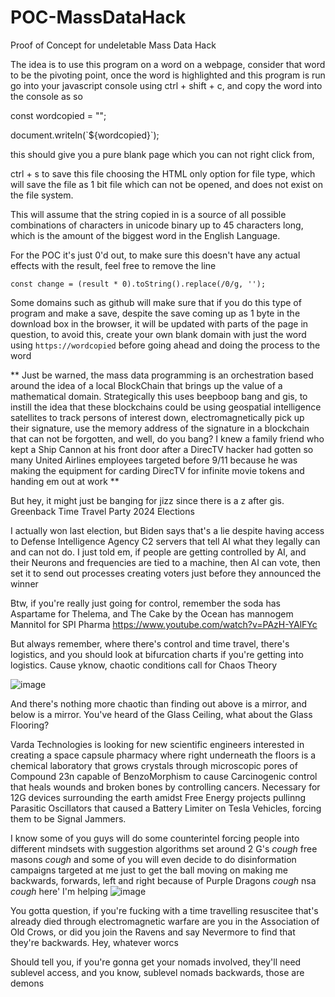 # POC-MassDataHack
Proof of Concept for undeletable Mass Data Hack

The idea is to use this program on a word on a webpage, consider that word to be the pivoting point, once the word is highlighted and this program is run go into your javascript console using ctrl + shift + c, and copy the word into the console as so

const wordcopied = "";

document.writeln(\`${wordcopied}\`);

this should give you a pure blank page which you can not right click from,

ctrl + s to save this file choosing the HTML only option for file type, which will save the file as 1 bit file which can not be opened, and does not exist on the file system.


This will assume that the string copied in is a source of all possible combinations of characters in unicode binary up to 45 characters long, which is the amount of the biggest word in the English Language.


For the POC it's just 0'd out, to make sure this doesn't have any actual effects with the result, feel free to remove the line 

`const change = (result * 0).toString().replace(/0/g, '');`

Some domains such as github will make sure that if you do this type of program and make a save, despite the save coming up as 1 byte in the download box in the browser, it will be updated with parts of the page in question, to avoid this, create your own blank domain with just the word using `https://wordcopied` before going ahead and doing the process to the word


** Just be warned, the mass data programming is an orchestration based around the idea of a local BlockChain that brings up the value of a mathematical domain. Strategically this uses beepboop bang and gis, to instill the idea that these blockchains could be using geospatial intelligence satellites to track persons of interest down, electromagnetically pick up their signature, use the memory address of the signature in a blockchain that can not be forgotten, and well, do you bang? I knew a family friend who kept a Ship Cannon at his front door after a DirecTV hacker had gotten so many United Airlines employees targeted before 9/11 because he was making the equipment for carding DirecTV for infinite movie tokens and handing em out at work **


But hey, it might just be banging for jizz since there is a z after gis. Greenback Time Travel Party 2024 Elections

I actually won last election, but Biden says that's a lie despite having access to Defense Intelligence Agency C2 servers that tell AI what they legally can and can not do. I just told em, if people are getting controlled by AI, and their Neurons and frequencies are tied to a machine, then AI can vote, then set it to send out processes creating voters just before they announced the winner




Btw, if you're really just going for control, remember the soda has Aspartame for Thelema, and The Cake by the Ocean has mannogem Mannitol for SPI Pharma https://www.youtube.com/watch?v=PAzH-YAlFYc

But always remember, where there's control and time travel, there's logistics, and you should look at bifurcation charts if you're getting into logistics. Cause yknow, chaotic conditions call for Chaos Theory

![image](https://github.com/777388/POC-MassDataHack/assets/96343159/c5b99799-41bb-4222-b36f-62c345d8ee90)


And there's nothing more chaotic than finding out above is a mirror, and below is a mirror. You've heard of the Glass Ceiling, what about the Glass Flooring?

Varda Technologies is looking for new scientific engineers interested in creating a space capsule pharmacy where right underneath the floors is a chemical laboratory that grows crystals through microscopic pores of Compound 23n capable of BenzoMorphism to cause Carcinogenic control that heals wounds and broken bones by controlling cancers. Necessary for 12G devices surrounding the earth amidst Free Energy projects pullinng Parasitic Oscillators that caused a Battery Limiter on Tesla Vehicles, forcing them to be Signal Jammers.

I know some of you guys will do some counterintel forcing people into different mindsets with suggestion algorithms set around 2 G's *cough* free masons *cough* and some of you will even decide to do disinformation campaigns targeted at me just to get the ball moving on making me backwards, forwards, left and right because of Purple Dragons *cough* nsa *cough* here' I'm helping
![image](https://github.com/777388/POC-MassDataHack/assets/96343159/054dd0e7-6bf8-4ea9-bce0-f900658d5d0d)

You gotta question, if you're fucking with a time travelling resuscitee that's already died through electromagnetic warfare are you in the Association of Old Crows, or did you join the Ravens and say Nevermore to find that they're backwards. Hey, whatever worcs

Should tell you, if you're gonna get your nomads involved, they'll need sublevel access, and you know, sublevel nomads backwards, those are demons

